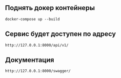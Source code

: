 ## Поднять докер контейнеры
```
docker-compose up --build
```
## Сервис будет доступен по адресу
```
http://127.0.0.1:8000/api/v1/
```
## Документация
```
http://127.0.0.1:8000/swagger/
```